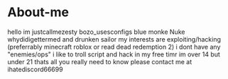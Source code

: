 # About-me
hello im justcallmezesty bozo_usesconfigs blue monke Nuke whydidigettermed and drunken sailor
my interests are exploiting/hacking (preferrably minecraft roblox or read dead redemption 2)
i dont have any "enemies/ops"
i like to troll script and hack in my free timr
im over 14 but under 21
thats all you really need to know
please contact me at ihatediscord66699

